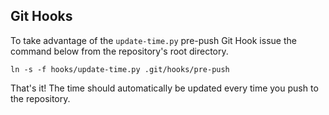 ## Git Hooks

To take advantage of the `update-time.py` pre-push Git Hook issue the command below from the repository's root directory.

```
ln -s -f hooks/update-time.py .git/hooks/pre-push
```

That's it! The time should automatically be updated every time you push to the repository.
